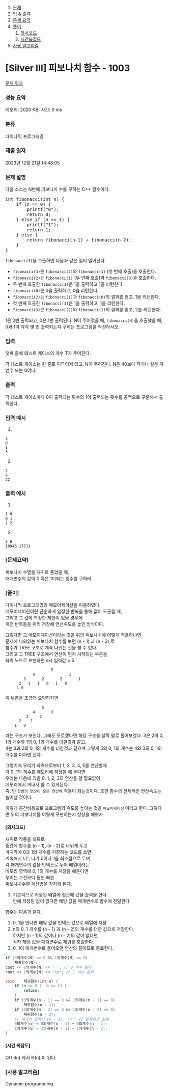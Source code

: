 1. [문제](#silver-iii-피보나치-함수---1003)
2. [입 & 출력](#입력)
3. [문제 요약](#문제요약)
4. [풀이](#풀이과정)
    1. [의사코드](#의사코드)
    2. [시간복잡도](#시간-복잡도)
5. [사용 알고리즘](#사용-알고리즘)


# [Silver III] 피보나치 함수 - 1003 

[문제 링크](https://www.acmicpc.net/problem/1003) 

### 성능 요약

메모리: 2020 KB, 시간: 0 ms

### 분류

다이나믹 프로그래밍

### 제출 일자

2023년 12월 21일 14:48:05

### 문제 설명

<p>다음 소스는 N번째 피보나치 수를 구하는 C++ 함수이다.</p>

<pre>int fibonacci(int n) {
    if (n == 0) {
        printf("0");
        return 0;
    } else if (n == 1) {
        printf("1");
        return 1;
    } else {
        return fibonacci(n‐1) + fibonacci(n‐2);
    }
}
</pre>

<p><code>fibonacci(3)</code>을 호출하면 다음과 같은 일이 일어난다.</p>

<ul>
	<li><code>fibonacci(3)</code>은 <code>fibonacci(2)</code>와 <code>fibonacci(1)</code> (첫 번째 호출)을 호출한다.</li>
	<li><code>fibonacci(2)</code>는 <code>fibonacci(1)</code> (두 번째 호출)과 <code>fibonacci(0)</code>을 호출한다.</li>
	<li>두 번째 호출한 <code>fibonacci(1)</code>은 1을 출력하고 1을 리턴한다.</li>
	<li><code>fibonacci(0)</code>은 0을 출력하고, 0을 리턴한다.</li>
	<li><code>fibonacci(2)</code>는 <code>fibonacci(1)</code>과 <code>fibonacci(0)</code>의 결과를 얻고, 1을 리턴한다.</li>
	<li>첫 번째 호출한 <code>fibonacci(1)</code>은 1을 출력하고, 1을 리턴한다.</li>
	<li><code>fibonacci(3)</code>은 <code>fibonacci(2)</code>와 <code>fibonacci(1)</code>의 결과를 얻고, 2를 리턴한다.</li>
</ul>

<p>1은 2번 출력되고, 0은 1번 출력된다. N이 주어졌을 때, <code>fibonacci(N)</code>을 호출했을 때, 0과 1이 각각 몇 번 출력되는지 구하는 프로그램을 작성하시오.</p>

### 입력 

 <p>첫째 줄에 테스트 케이스의 개수 T가 주어진다.</p>

<p>각 테스트 케이스는 한 줄로 이루어져 있고, N이 주어진다. N은 40보다 작거나 같은 자연수 또는 0이다.</p>

### 출력 

 <p>각 테스트 케이스마다 0이 출력되는 횟수와 1이 출력되는 횟수를 공백으로 구분해서 출력한다.</p>


### 입력 예시
1.
```
3
0
1
3
```
2.
```
2
6
22
```
### 출력 예시
1.
```
1 0
0 1
1 2
```
2.
```
5 8
10946 17711
```
### [문제요약]
피보나치 수열을 재귀로 풀었을 때,   
매개변수의 값이 0 혹은 1이되는 횟수를 구하라.

### [풀이]
다이나믹 프로그래밍의 메모이제이션을 이용하였다.   
메모이제이션이란 단순하게 일정한 반복을 통해 값이 도출될 때,   
그리고 그 값에 특정한 제한이 있을 경우에   
이전 반복들을 미리 저장해 연산속도를 높인 방식이다.   

그렇다면 그 메모이제이션이라는 것을 위의 피보나치에 어떻게 적용하냐면   
문제에 나와있는 피보나치 함수를 보면 (n - 1) 과 (n - 2) 로   
함수가 TREE 구조로 계속 나뉘는 것을 볼 수 있다.   
그리고 그 TREE 구조에서 연산이 먼저 시작되는 부분을   
좌측 노드로 표현하면
ex) 입력값  = 5
```
                    5
            4               3
        3       2       2       1
      2   1   1   0   1   0 
     1 0  
```
이 부분을 조금더 요약하자면
```
                5
            4       3
         3     2
      2    1
    1   0
```
라는 구조가 보인다.
그래도 모르겠다면 해당 구조를 살짝 말로 풀어보겠다.
3은 2의 0, 1의 개수와 1의 0, 1의 개수를 더한것과 같고,   
4는 3과 2의 0, 1의 개수를 더한것과 같으며
그렇게 5의 0, 1의 개수는 4와 3의 0, 1의 개수를 더하면 된다.   
 
그렇기에 우리가 좌측으로부터 1, 2, 3, 4, 5를 연산할때    
각 0, 1의 개수를 메모리에 저장을 해 둔다면   
우리는 다음에 있을 0, 1, 2, 3의 연산을 할 필요없이   
메모리에서 꺼내서 쓸 수 있게된다.   
즉, 단 `한번의 연산이 모든 연산에` 적용이 되는것이다.
또한 함수의 전체적인 연산속도는 늘어날 것이다.    

이렇게 공간비용으로 프로그램의 속도를 높이는 것을
`메모이제이션` 이라고 한다.
그렇다면 위의 피보나치를 어떻게 구현하는지 상상을 해보자   

#### [의사코드]
재귀로 작동을 하므로   
중간에 함수를 (n - 1), (n - 2)로 나뉘게 두고   
마지막에 0과 1의 개수를 저장하는 코드를 쓰면   
계속해서 나누다가 0이나 1을 최소점으로 두며   
각 매개변수의 값을 인덱스로 두어 배열이라는   
메모리 영역에 0, 1의 개수를 저장을 해둔다면   
우리는 그전보다 훨씬 빠른    
피보나치수열 계산법을 가지게 된다. 

1. 기본적으로 저장된 배열에 접근해 값을 출력을 한다.   
    안에 저장된 값이 없다면 해당 값을 매개변수로 함수에 전달한다.    

함수는 다음과 같다.   

1. 0, 1을 만나면 해당 값을 인덱스 값으로 배열에 저장
2. n의 0, 1 개수를 (n - 1) 과 (n - 2)의 개수를 더한 값으로 저장한다.   
    하지만 (n - 1)의 값이나 (n - 2)의 값이 없다면   
    각자 해당 값을 매개변수로 재귀를 호출한다.   
3. 0, 1이 매개변수로 들어오면 연산의 끝이므로 종료한다.   
```c++
if (0의개수[N] == 0 && 1의개수[N] == 0)
	재귀함수(N);
cout << 0의개수[N] << ' '; // 0 개수 출력
cout << 1의개수[N] << '\n'; // 1 개수 출력

void	재귀함수(int n) {
	if (n == 0 || n == 1) {
		return;
	}
	if (0의개수[n - 1] == 0 && 1의개수[n - 1] == 0)
		재귀함수(n - 1);
	if (0의개수[n - 2] == 0 && 1의개수[n - 2] == 0)
		재귀함수(n - 2);
    // 재귀의 끝에서 (n - 1), (n - 2) 존재하면 실행
	0의개수[n] = 0의개수[n - 1] + 0의개수[n - 2];
	1의개수[n] = 1의개수[n - 1] + 1의개수[n - 2];
}
```
#### [시간 복잡도]

Ω(1.6n) 에서 Θ(n) 이 된다.

### [사용 알고리즘]

Dynamic programming